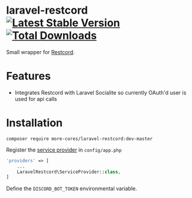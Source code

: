 # laravel-restcord [![Latest Stable Version](https://poser.pugx.org/more-cores/laravel-restcord/v/stable.png)](https://packagist.org/packages/more-cores/laravel-restcord) [![Total Downloads](https://poser.pugx.org/more-cores/laravel-restcord/downloads.png)](https://packagist.org/packages/more-cores/laravel-restcord)

Small wrapper for [Restcord](http://www.restcord.com).

# Features
 
 * Integrates Restcord with Laravel Socialite so currently OAuth'd user is used for api calls

# Installation

```
composer require more-cores/laravel-restcord:dev-master
```

Register the [service provider](http://laravel.com/docs/master/providers) in `config/app.php`

```php
'providers' => [
    ...
    LaravelRestcord\ServiceProvider::class,
]
```

Define the `DISCORD_BOT_TOKEN` environmental variable.